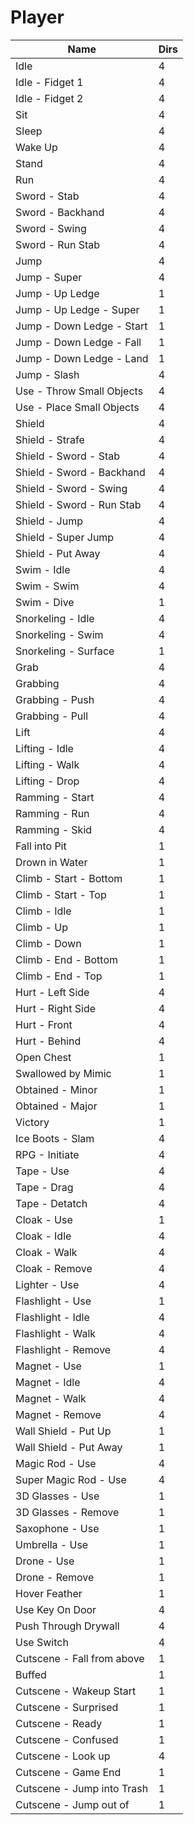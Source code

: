 # Player

| Name                      | Dirs |
|----------                 | -----|
| Idle                      | 4    |
| Idle - Fidget 1           | 4    |
| Idle - Fidget 2           | 4    |
| Sit                       | 4    |
| Sleep                     | 4    |
| Wake Up                   | 4    |
| Stand                     | 4    |
| Run                       | 4    |
| Sword - Stab              | 4    |
| Sword - Backhand          | 4    |
| Sword - Swing             | 4    |
| Sword - Run Stab          | 4    |
| Jump                      | 4    |
| Jump - Super              | 4    |
| Jump - Up Ledge           | 1    |
| Jump - Up Ledge - Super   | 1    |
| Jump - Down Ledge - Start | 1    |
| Jump - Down Ledge - Fall  | 1    |
| Jump - Down Ledge - Land  | 1    |
| Jump - Slash              | 4    |
| Use - Throw Small Objects | 4    |
| Use - Place Small Objects | 4    |
| Shield                    | 4    |
| Shield - Strafe           | 4    |
| Shield - Sword - Stab     | 4    |
| Shield - Sword - Backhand | 4    |
| Shield - Sword - Swing    | 4    |
| Shield - Sword - Run Stab | 4    |
| Shield - Jump             | 4    |
| Shield - Super Jump       | 4    |
| Shield - Put Away         | 4    |
| Swim - Idle               | 4    |
| Swim - Swim               | 4    |
| Swim - Dive               | 1    |
| Snorkeling - Idle         | 4    |
| Snorkeling - Swim         | 4    |
| Snorkeling - Surface      | 1    |
| Grab                      | 4    |
| Grabbing                  | 4    |
| Grabbing - Push           | 4    |
| Grabbing - Pull           | 4    |
| Lift                      | 4    |
| Lifting - Idle            | 4    |
| Lifting - Walk            | 4    |
| Lifting - Drop            | 4    |
| Ramming - Start           | 4    |
| Ramming - Run             | 4    |
| Ramming - Skid            | 4    |
| Fall into Pit             | 1    |
| Drown in Water            | 1    |
| Climb - Start - Bottom    | 1    |
| Climb - Start - Top       | 1    |
| Climb - Idle              | 1    |
| Climb - Up                | 1    |
| Climb - Down              | 1    |
| Climb - End - Bottom      | 1    |
| Climb - End - Top         | 1    |
| Hurt - Left Side          | 4    |
| Hurt - Right Side         | 4    |
| Hurt - Front              | 4    |
| Hurt - Behind             | 4    |
| Open Chest                | 1    |
| Swallowed by Mimic        | 1    |
| Obtained - Minor          | 1    |
| Obtained - Major          | 1    |
| Victory                   | 1    |
| Ice Boots - Slam          | 4    |
| RPG - Initiate            | 4    |
| Tape - Use                | 4    |
| Tape - Drag               | 4    |
| Tape - Detatch            | 4    |
| Cloak - Use               | 1    |
| Cloak - Idle              | 4    |
| Cloak - Walk              | 4    |
| Cloak - Remove            | 4    |
| Lighter - Use             | 4    |
| Flashlight - Use          | 1    |
| Flashlight - Idle         | 4    |
| Flashlight - Walk         | 4    |
| Flashlight - Remove       | 4    |
| Magnet - Use              | 1    |
| Magnet - Idle             | 4    |
| Magnet - Walk             | 4    |
| Magnet - Remove           | 4    |
| Wall Shield - Put Up      | 1    |
| Wall Shield - Put Away    | 1    |
| Magic Rod - Use           | 4    |
| Super Magic Rod - Use     | 4    |
| 3D Glasses - Use          | 1    |
| 3D Glasses - Remove       | 1    |
| Saxophone - Use           | 1    |
| Umbrella - Use            | 1    |
| Drone - Use               | 1    |
| Drone - Remove            | 1    |
| Hover Feather             | 1    |
| Use Key On Door           | 4    |
| Push Through Drywall      | 4    |
| Use Switch                | 4    |
| Cutscene - Fall from above| 1    |
| Buffed                    | 1    |
| Cutscene - Wakeup Start   | 1    |
| Cutscene - Surprised      | 1    |
| Cutscene - Ready          | 1    |
| Cutscene - Confused       | 1    |
| Cutscene - Look up        | 4    |
| Cutscene - Game End       | 1    |
| Cutscene - Jump into Trash| 1    |
| Cutscene - Jump out of    | 1    |
